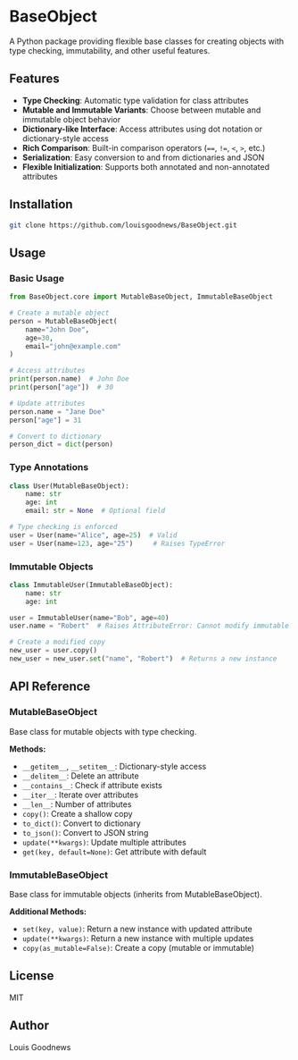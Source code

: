 # BaseObject

A Python package providing flexible base classes for creating objects with type checking, immutability, and other useful features.

## Features

- **Type Checking**: Automatic type validation for class attributes
- **Mutable and Immutable Variants**: Choose between mutable and immutable object behavior
- **Dictionary-like Interface**: Access attributes using dot notation or dictionary-style access
- **Rich Comparison**: Built-in comparison operators (`==`, `!=`, `<`, `>`, etc.)
- **Serialization**: Easy conversion to and from dictionaries and JSON
- **Flexible Initialization**: Supports both annotated and non-annotated attributes

## Installation

```bash
git clone https://github.com/louisgoodnews/BaseObject.git
```

## Usage

### Basic Usage

```python
from BaseObject.core import MutableBaseObject, ImmutableBaseObject

# Create a mutable object
person = MutableBaseObject(
    name="John Doe",
    age=30,
    email="john@example.com"
)

# Access attributes
print(person.name)  # John Doe
print(person["age"])  # 30

# Update attributes
person.name = "Jane Doe"
person["age"] = 31

# Convert to dictionary
person_dict = dict(person)
```

### Type Annotations

```python
class User(MutableBaseObject):
    name: str
    age: int
    email: str = None  # Optional field

# Type checking is enforced
user = User(name="Alice", age=25)  # Valid
user = User(name=123, age="25")     # Raises TypeError
```

### Immutable Objects

```python
class ImmutableUser(ImmutableBaseObject):
    name: str
    age: int

user = ImmutableUser(name="Bob", age=40)
user.name = "Robert"  # Raises AttributeError: Cannot modify immutable object

# Create a modified copy
new_user = user.copy()
new_user = new_user.set("name", "Robert")  # Returns a new instance
```

## API Reference

### MutableBaseObject

Base class for mutable objects with type checking.

**Methods:**
- `__getitem__`, `__setitem__`: Dictionary-style access
- `__delitem__`: Delete an attribute
- `__contains__`: Check if attribute exists
- `__iter__`: Iterate over attributes
- `__len__`: Number of attributes
- `copy()`: Create a shallow copy
- `to_dict()`: Convert to dictionary
- `to_json()`: Convert to JSON string
- `update(**kwargs)`: Update multiple attributes
- `get(key, default=None)`: Get attribute with default

### ImmutableBaseObject

Base class for immutable objects (inherits from MutableBaseObject).

**Additional Methods:**
- `set(key, value)`: Return a new instance with updated attribute
- `update(**kwargs)`: Return a new instance with multiple updates
- `copy(as_mutable=False)`: Create a copy (mutable or immutable)

## License

MIT

## Author

Louis Goodnews

